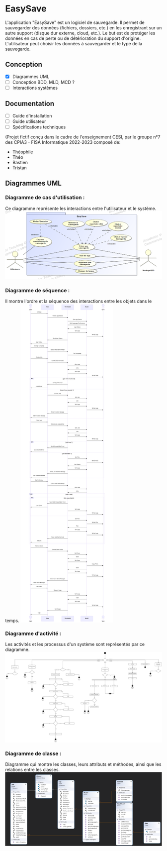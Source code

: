 # EasySave

L'application "EasySave" est un logiciel de sauvegarde. Il permet de sauvegarder des données (fichiers, dossiers, etc.) en les enregistrant sur un autre support (disque dur externe, cloud, etc.). Le but est de protéger les données en cas de perte ou de détérioration du support d'origine. L'utilisateur peut choisir les données à sauvegarder et le type de la sauvegarde. 

## Conception

- [x] Diagrammes UML
- [ ] Conception BDD, MLD, MCD ?
- [ ] Interactions systèmes

## Documentation

- [ ] Guide d'installation
- [ ] Guide utilisateur
- [ ] Spécifications techniques

(Projet fictif conçu dans le cadre de l'enseignement CESI, par le groupe n°7 des CPIA3 - FISA Informatique 2022-2023 composé de:
 - Théophile
 - Théo
 - Bastien
 - Tristan

## Diagrammes UML 

### Diagramme de cas d'utilisation :
Ce diagramme représente les interactions entre l'utilisateur et le système.
![image](/assets/usecase.png)

### Diagramme de séquence :
Il montre l'ordre et la séquence des interactions entre les objets dans le temps.
![image](/assets/sequence.png)

### Diagramme d'activité :
Les activités et les processus d'un système sont représentés par ce diagramme.
![image](/assets/activity.jpg)

### Diagramme de classe :
Diagramme qui montre les classes, leurs attributs et méthodes, ainsi que les relations entre les classes.
![image](/assets/class.jpg)





